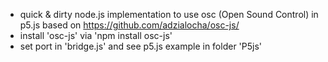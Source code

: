 * quick & dirty node.js implementation to use osc (Open Sound Control) in p5.js based on https://github.com/adzialocha/osc-js/
* install 'osc-js' via 'npm install osc-js' 
* set port in 'bridge.js' and see p5.js example in folder 'P5js'
